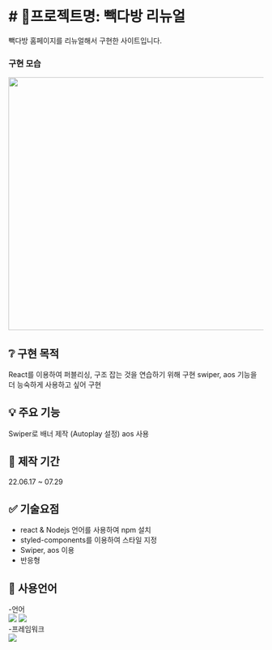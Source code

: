 # # 📌프로젝트명: 빽다방 리뉴얼

빽다방 홈페이지를 리뉴얼해서 구현한 사이트입니다.

### 구현 모습

<img src="https://user-images.githubusercontent.com/106130311/183232047-1747a372-b1c6-4b8a-a5fd-2b09f0abe972.png" width="900px" height="500px">


## ❔ 구현 목적

React를 이용하여 퍼블리싱, 구조 잡는 것을 연습하기 위해 구현
swiper, aos 기능을 더 능숙하게 사용하고 싶어 구현

## 💡 주요 기능

Swiper로 배너 제작 (Autoplay 설정)
aos 사용

## 📅 제작 기간

22.06.17 ~ 07.29 

## ✅ 기술요점

- react & Nodejs 언어를 사용하여 npm 설치
- styled-components를 이용하여 스타일 지정
- Swiper, aos 이용
- 반응형


## 📝 사용언어

-언어<br/>
<img src="https://img.shields.io/badge/javascript-yellow?style=for-the-badge&logo=JavaScript&logoColor=white">
<img src="https://img.shields.io/badge/javascript-orange?style=for-the-badge&logo=Node.js&logoColor=white">
<br/> -프레임워크<br/>
<img src="https://img.shields.io/badge/React-informational?style=for-the-badge&logo=React&logoColor=white">


